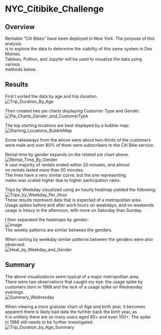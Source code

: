 # NYC_Citibike_Challenge

## Overview  
Rentable "Citi Bikes" have been deployed in New York. The porpose of this analysis  
is to explore the data to determine the viability of this same system in Des Moines.  
Tableau, Puthon, and Jupyter will be used to visualize the data using various  
methods below.  

## Results  
First I sorted the data by age and trip duration.  
![Trip_Duration_By_Age](https://user-images.githubusercontent.com/91306342/156315318-4b7b0f3b-c958-4c55-8e87-aa742644d1d8.PNG)

Then created two pie charts displaying Customer Type and Gender.  
![Pie_Charts_Gender_and_CustomerType](https://user-images.githubusercontent.com/91306342/156315710-347bfbae-c0c4-4ba8-8202-4c6c1fdf564c.PNG)  

The top starting locations are best displayed by a bubble map:  
![Starting_Locations_BubbleMap](https://user-images.githubusercontent.com/91306342/156318656-40a30679-5e42-4a19-bd66-56a2b4188277.PNG)  

Some takeaways from the above were about two-thirds of the customers  
were male and over 80% of them were subscribers to the Citi Bike service.  

Rental time by gender expands on the related pie chart above.  
![Rental_Time_By_Gender](https://user-images.githubusercontent.com/91306342/156317605-acecd14b-30d8-4fc3-b41a-cc4c45393844.PNG)  
A vast majority of rentals ended within 20 minutes, and almost  
no rentals lasted more than 50 minutes.  
The lines have a very similar curve, but the one representing  
males was scaled higher due to higher participation rates.  

Trips by Weekday visualized using an hourly heatmap yielded the following:  
![Trips_by_Weekday_Per_Hour](https://user-images.githubusercontent.com/91306342/156320019-411828b4-26df-4653-ab48-ce0b8d64b0e3.PNG)  
These results represent data that is expected of a metropolitan area.  
Usage spikes before and after work hours on weekdays, and on weekends  
usage is heavy in the afternoon, with more on Saturday than Sunday.  

I then separated the heatmaps by gender:  
![image](https://user-images.githubusercontent.com/91306342/156321243-d083b1c2-e920-4464-b80c-992cfc30f306.png)  
The weekly patterns are similar between the genders.  

When sorting by weekday similar patterns between the genders were also observed:  
![Heat_by_Weekday_and_Gender](https://user-images.githubusercontent.com/91306342/156322148-d8a1220f-3945-452a-a231-6ee513f291d4.PNG)  

## Summary  

The above visualizations seem typical of a major metropolitan area.  
There were two observations that caught my eye: the usage spike by   
customers born in 1968 and the lack of a usage spike on Wednesday  
evenings.  
![Summary_Wednesday](https://user-images.githubusercontent.com/91306342/156323939-e1ae87e1-9311-44fb-acbf-bfa8c38a9e19.PNG)  

When viewing a more granular chart of Age and birth year, it becomes  
apparent there is likely bad data the further back the birth year, as  
it is unlikely there are so many users aged 80+ and even 100+. The spike  
in 1968 still needs to be further investigated.  
![Trip_Duration_by_Age_Summary](https://user-images.githubusercontent.com/91306342/156324787-dddae53c-5a63-4211-b62a-db3bfb584738.PNG)

